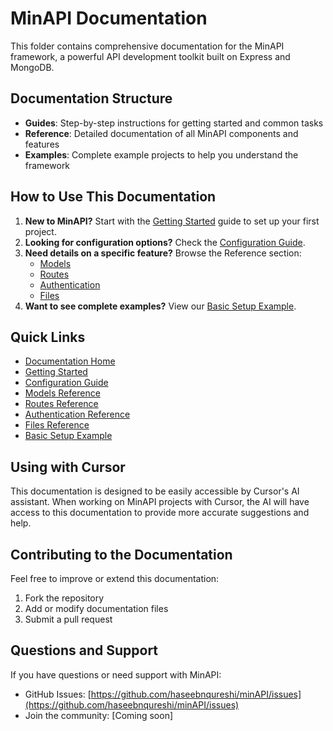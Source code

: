 # MinAPI Documentation

This folder contains comprehensive documentation for the MinAPI framework, a powerful API development toolkit built on Express and MongoDB.

## Documentation Structure

- **Guides**: Step-by-step instructions for getting started and common tasks
- **Reference**: Detailed documentation of all MinAPI components and features
- **Examples**: Complete example projects to help you understand the framework

## How to Use This Documentation

1. **New to MinAPI?** Start with the [Getting Started](./guides/getting-started.md) guide to set up your first project.
2. **Looking for configuration options?** Check the [Configuration Guide](./guides/configuration.md).
3. **Need details on a specific feature?** Browse the Reference section:
   - [Models](./reference/models.md)
   - [Routes](./reference/routes.md)
   - [Authentication](./reference/authentication.md)
   - [Files](./reference/files.md)
4. **Want to see complete examples?** View our [Basic Setup Example](./examples/basic-setup.md).

## Quick Links

- [Documentation Home](./index.md)
- [Getting Started](./guides/getting-started.md)
- [Configuration Guide](./guides/configuration.md)
- [Models Reference](./reference/models.md)
- [Routes Reference](./reference/routes.md)
- [Authentication Reference](./reference/authentication.md)
- [Files Reference](./reference/files.md)
- [Basic Setup Example](./examples/basic-setup.md)

## Using with Cursor

This documentation is designed to be easily accessible by Cursor's AI assistant. When working on MinAPI projects with Cursor, the AI will have access to this documentation to provide more accurate suggestions and help.

## Contributing to the Documentation

Feel free to improve or extend this documentation:

1. Fork the repository
2. Add or modify documentation files
3. Submit a pull request

## Questions and Support

If you have questions or need support with MinAPI:

- GitHub Issues: [https://github.com/haseebnqureshi/minAPI/issues](https://github.com/haseebnqureshi/minAPI/issues)
- Join the community: [Coming soon] 